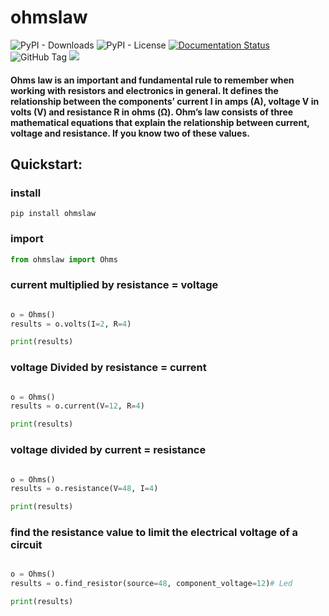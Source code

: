 # ohmslaw

![PyPI - Downloads](https://img.shields.io/pypi/dm/ohmslaw)
![PyPI - License](https://img.shields.io/pypi/l/ohmslaw)
[![Documentation Status](https://readthedocs.org/projects/ohmslaw/badge/?version=latest)](https://ohmslaw.readthedocs.io/en/latest/?badge=latest)
![GitHub Tag](https://img.shields.io/github/v/tag/JuanBindez/ohmslaw?include_prereleases&link=https%3A%2F%2Fgithub.com%2FJuanBindez%2Fohmslaw%2Ftags)
<a href="https://pypi.org/project/ohmslaw/"><img src="https://img.shields.io/pypi/v/ohmslaw" /></a>


#### Ohms law is an important and fundamental rule to remember when working with resistors and electronics in general. It defines the relationship between the components’ current I in amps (A), voltage V in volts (V) and resistance R in ohms (Ω). Ohm’s law consists of three mathematical equations that explain the relationship between current, voltage and resistance. If you know two of these values.

## Quickstart:

### install

    pip install ohmslaw

### import

```python
from ohmslaw import Ohms
```

### current multiplied by resistance = voltage

```python

o = Ohms()
results = o.volts(I=2, R=4)

print(results)

```

### voltage Divided by resistance = current

```python

o = Ohms()
results = o.current(V=12, R=4)

print(results)

```

### voltage divided by current = resistance

```python

o = Ohms()
results = o.resistance(V=48, I=4)

print(results)

```

### find the resistance value to limit the electrical voltage of a circuit

```python

o = Ohms()
results = o.find_resistor(source=48, component_voltage=12)# Led

print(results)

```

